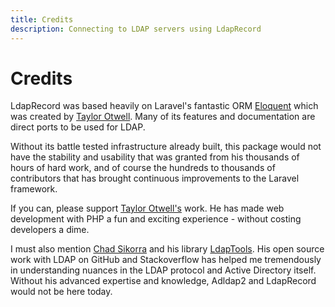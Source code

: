 ```yaml
---
title: Credits
description: Connecting to LDAP servers using LdapRecord
---
```


# Credits

LdapRecord was based heavily on Laravel's fantastic ORM [Eloquent](https://laravel.com/docs/eloquent)
which was created by [Taylor Otwell](https://github.com/taylorotwell). Many of its features and
documentation are direct ports to be used for LDAP.

Without its battle tested infrastructure already built, this package would not have the stability and
usability that was granted from his thousands of hours of hard work, and of course the hundreds to
thousands of contributors that has brought continuous improvements to the Laravel framework.

If you can, please support [Taylor Otwell's](https://github.com/taylorotwell) work. He has made web
development with PHP a fun and exciting experience - without costing developers a dime.

I must also mention [Chad Sikorra](https://github.com/ChadSikorra) and his library [LdapTools](https://github.com/ldaptools/ldaptools).
His open source work with LDAP on GitHub and Stackoverflow has helped me tremendously in
understanding nuances in the LDAP protocol and Active Directory itself. Without his
advanced expertise and knowledge, Adldap2 and LdapRecord would not be here today.
